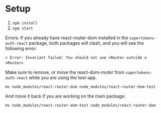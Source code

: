 

# Setup

1. `npm install`
2. `npm start`

Errors:
If you already have react-router-dom installed in the `supertokens-auth-react` package, both packages will clash, and you will see the following error:

`× Error: Invariant failed: You should not use <Route> outside a <Router>`.

Make sure to remove, or move the react-dom-router from `supertokens-auth-react` while you are using the test-app.

`mv node_modules/react-router-dom node_modules/react-router-dom-test`


And move it back if you are working on the main package:

`mv node_modules/react-router-dom-test node_modules/react-router-dom`